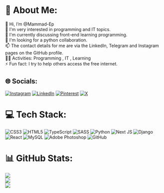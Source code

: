 # 💫 About Me:
👋 Hi, I’m @Mammad-Ep<br>👀 I'm very interested in programming and IT topics.<br>🌱 I'm currently discussing front-end learning programming.<br>💞️ I'm looking for a python collaboration.<br>📫 The contact details for me are via the LinkedIn, Telegram and Instagram pages on the GitHub profile.<br>👨‍💻 Activities: Programming , IT , Learning<br>⚡ Fun fact: I try to help others access the free internet.


## 🌐 Socials:
[![Instagram](https://img.shields.io/badge/Instagram-%23E4405F.svg?logo=Instagram&logoColor=white)](https://instagram.com/mammad_ep) [![LinkedIn](https://img.shields.io/badge/LinkedIn-%230077B5.svg?logo=linkedin&logoColor=white)](https://linkedin.com/in/mohamad-ep) [![Pinterest](https://img.shields.io/badge/Pinterest-%23E60023.svg?logo=Pinterest&logoColor=white)](https://pinterest.com/mammad_ep) [![X](https://img.shields.io/badge/X-black.svg?logo=X&logoColor=white)](https://x.com/mammad_ep) 

# 💻 Tech Stack:
![CSS3](https://img.shields.io/badge/css3-%231572B6.svg?style=for-the-badge&logo=css3&logoColor=white) ![HTML5](https://img.shields.io/badge/html5-%23E34F26.svg?style=for-the-badge&logo=html5&logoColor=white) ![TypeScript](https://img.shields.io/badge/typescript-%23007ACC.svg?style=for-the-badge&logo=typescript&logoColor=white) ![SASS](https://img.shields.io/badge/SASS-hotpink.svg?style=for-the-badge&logo=SASS&logoColor=white) ![Python](https://img.shields.io/badge/python-3670A0?style=for-the-badge&logo=python&logoColor=ffdd54) ![Next JS](https://img.shields.io/badge/Next-black?style=for-the-badge&logo=next.js&logoColor=white) ![Django](https://img.shields.io/badge/django-%23092E20.svg?style=for-the-badge&logo=django&logoColor=white) ![React](https://img.shields.io/badge/react-%2320232a.svg?style=for-the-badge&logo=react&logoColor=%2361DAFB) ![MySQL](https://img.shields.io/badge/mysql-4479A1.svg?style=for-the-badge&logo=mysql&logoColor=white) ![Adobe Photoshop](https://img.shields.io/badge/adobe%20photoshop-%2331A8FF.svg?style=for-the-badge&logo=adobe%20photoshop&logoColor=white) ![GitHub](https://img.shields.io/badge/github-%23121011.svg?style=for-the-badge&logo=github&logoColor=white)
# 📊 GitHub Stats:
![](https://github-readme-stats.vercel.app/api?username=Mammad-Ep&theme=gruvbox&hide_border=true&include_all_commits=false&count_private=false)<br/>
![](https://github-readme-streak-stats.herokuapp.com/?user=Mammad-Ep&theme=gruvbox&hide_border=true)<br/>
![](https://github-readme-stats.vercel.app/api/top-langs/?username=Mammad-Ep&theme=gruvbox&hide_border=true&include_all_commits=false&count_private=false&layout=compact)



<!-- Proudly created with GPRM ( https://gprm.itsvg.in ) -->
